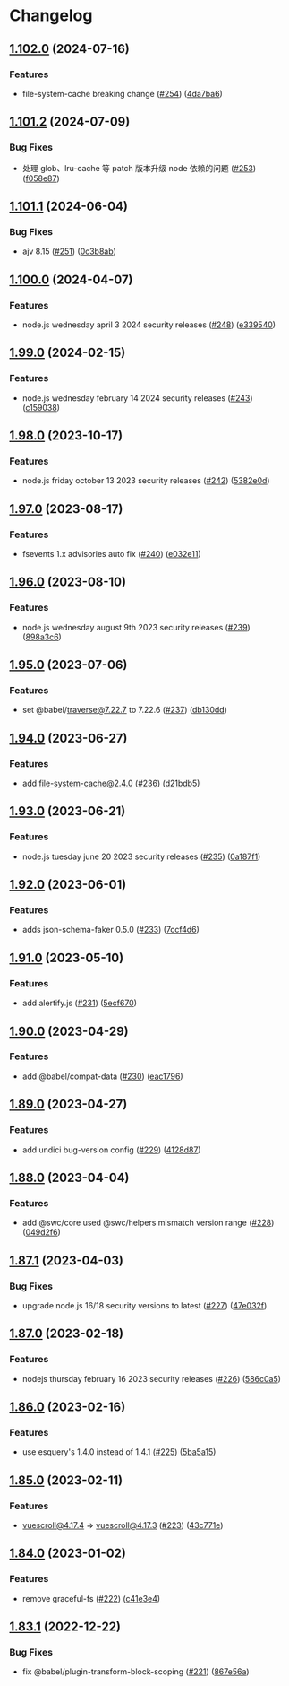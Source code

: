 # Changelog

## [1.102.0](https://github.com/cnpm/bug-versions/compare/v1.101.2...v1.102.0) (2024-07-16)


### Features

* file-system-cache breaking change ([#254](https://github.com/cnpm/bug-versions/issues/254)) ([4da7ba6](https://github.com/cnpm/bug-versions/commit/4da7ba60283d91f73eb22d13e7a4c9574d574364))

## [1.101.2](https://github.com/cnpm/bug-versions/compare/v1.101.1...v1.101.2) (2024-07-09)


### Bug Fixes

* 处理 glob、lru-cache 等 patch 版本升级 node 依赖的问题  ([#253](https://github.com/cnpm/bug-versions/issues/253)) ([f058e87](https://github.com/cnpm/bug-versions/commit/f058e8711e1b8874327fb8b1130e0a4d1237341d))

## [1.101.1](https://github.com/cnpm/bug-versions/compare/v1.101.0...v1.101.1) (2024-06-04)


### Bug Fixes

* ajv 8.15 ([#251](https://github.com/cnpm/bug-versions/issues/251)) ([0c3b8ab](https://github.com/cnpm/bug-versions/commit/0c3b8ab02742348f600938be13d3f272d1cb9de2))

## [1.100.0](https://github.com/cnpm/bug-versions/compare/v1.99.0...v1.100.0) (2024-04-07)


### Features

* node.js wednesday april 3 2024 security releases ([#248](https://github.com/cnpm/bug-versions/issues/248)) ([e339540](https://github.com/cnpm/bug-versions/commit/e339540ed0af0b933980f27542c9fff0c64a1847))

## [1.99.0](https://github.com/cnpm/bug-versions/compare/v1.98.0...v1.99.0) (2024-02-15)


### Features

* node.js wednesday february 14 2024 security releases ([#243](https://github.com/cnpm/bug-versions/issues/243)) ([c159038](https://github.com/cnpm/bug-versions/commit/c159038202d1fc57496bb4e4e01fc743c9e62b00))

## [1.98.0](https://github.com/cnpm/bug-versions/compare/v1.97.0...v1.98.0) (2023-10-17)


### Features

* node.js friday october 13 2023 security releases ([#242](https://github.com/cnpm/bug-versions/issues/242)) ([5382e0d](https://github.com/cnpm/bug-versions/commit/5382e0dc876eeb35c1ff04f4fcec00da931aacf8))

## [1.97.0](https://github.com/cnpm/bug-versions/compare/v1.96.0...v1.97.0) (2023-08-17)


### Features

* fsevents 1.x advisories auto fix ([#240](https://github.com/cnpm/bug-versions/issues/240)) ([e032e11](https://github.com/cnpm/bug-versions/commit/e032e1171999a9285fadfbeda2c6cc01cbddbe62))

## [1.96.0](https://github.com/cnpm/bug-versions/compare/v1.95.0...v1.96.0) (2023-08-10)


### Features

* node.js wednesday august 9th 2023 security releases ([#239](https://github.com/cnpm/bug-versions/issues/239)) ([898a3c6](https://github.com/cnpm/bug-versions/commit/898a3c6c675d5f110409b12196dee9ce5e0c3557))

## [1.95.0](https://github.com/cnpm/bug-versions/compare/v1.94.0...v1.95.0) (2023-07-06)


### Features

* set @babel/traverse@7.22.7 to 7.22.6 ([#237](https://github.com/cnpm/bug-versions/issues/237)) ([db130dd](https://github.com/cnpm/bug-versions/commit/db130ddc11b9755413df75e8a30fac9dd03a3e3b))

## [1.94.0](https://github.com/cnpm/bug-versions/compare/v1.93.0...v1.94.0) (2023-06-27)


### Features

* add file-system-cache@2.4.0 ([#236](https://github.com/cnpm/bug-versions/issues/236)) ([d21bdb5](https://github.com/cnpm/bug-versions/commit/d21bdb54d67b6c2ff75fee5207e642c6c49f6b5b))

## [1.93.0](https://github.com/cnpm/bug-versions/compare/v1.92.0...v1.93.0) (2023-06-21)


### Features

* node.js tuesday june 20 2023 security releases ([#235](https://github.com/cnpm/bug-versions/issues/235)) ([0a187f1](https://github.com/cnpm/bug-versions/commit/0a187f13dfcefd5663857623fd53771f2e85ebb5))

## [1.92.0](https://github.com/cnpm/bug-versions/compare/v1.91.0...v1.92.0) (2023-06-01)


### Features

* adds json-schema-faker 0.5.0 ([#233](https://github.com/cnpm/bug-versions/issues/233)) ([7ccf4d6](https://github.com/cnpm/bug-versions/commit/7ccf4d6bc8ee9bfc91047f9aa01889c0b8db6037))

## [1.91.0](https://github.com/cnpm/bug-versions/compare/v1.90.0...v1.91.0) (2023-05-10)


### Features

* add alertify.js ([#231](https://github.com/cnpm/bug-versions/issues/231)) ([5ecf670](https://github.com/cnpm/bug-versions/commit/5ecf67076ce23eae85c0950b070e88493ed929ec))

## [1.90.0](https://github.com/cnpm/bug-versions/compare/v1.89.0...v1.90.0) (2023-04-29)


### Features

* add @babel/compat-data ([#230](https://github.com/cnpm/bug-versions/issues/230)) ([eac1796](https://github.com/cnpm/bug-versions/commit/eac179657382cb2e29ed2e05cacb1cd87362863c))

## [1.89.0](https://github.com/cnpm/bug-versions/compare/v1.88.0...v1.89.0) (2023-04-27)


### Features

* add undici bug-version config ([#229](https://github.com/cnpm/bug-versions/issues/229)) ([4128d87](https://github.com/cnpm/bug-versions/commit/4128d8721153bd924bbe947513da382f55e32a28))

## [1.88.0](https://github.com/cnpm/bug-versions/compare/v1.87.1...v1.88.0) (2023-04-04)


### Features

* add @swc/core used @swc/helpers mismatch version range ([#228](https://github.com/cnpm/bug-versions/issues/228)) ([049d2f6](https://github.com/cnpm/bug-versions/commit/049d2f6335f1332b93c2cbe62b587a3a54512d12))

## [1.87.1](https://github.com/cnpm/bug-versions/compare/v1.87.0...v1.87.1) (2023-04-03)


### Bug Fixes

* upgrade node.js 16/18 security versions to latest ([#227](https://github.com/cnpm/bug-versions/issues/227)) ([47e032f](https://github.com/cnpm/bug-versions/commit/47e032ff34da2575c94f6ea1f9ba4441ad4f2fc4))

## [1.87.0](https://github.com/cnpm/bug-versions/compare/v1.86.0...v1.87.0) (2023-02-18)


### Features

* nodejs thursday february 16 2023 security releases ([#226](https://github.com/cnpm/bug-versions/issues/226)) ([586c0a5](https://github.com/cnpm/bug-versions/commit/586c0a56088e169e65fd363e34aaac8be24b6b4f))

## [1.86.0](https://github.com/cnpm/bug-versions/compare/v1.85.0...v1.86.0) (2023-02-16)


### Features

* use esquery's 1.4.0 instead of 1.4.1 ([#225](https://github.com/cnpm/bug-versions/issues/225)) ([5ba5a15](https://github.com/cnpm/bug-versions/commit/5ba5a1536fb1717cd10763ebf8d16daa688ba636))

## [1.85.0](https://github.com/cnpm/bug-versions/compare/v1.84.0...v1.85.0) (2023-02-11)


### Features

* vuescroll@4.17.4 => vuescroll@4.17.3 ([#223](https://github.com/cnpm/bug-versions/issues/223)) ([43c771e](https://github.com/cnpm/bug-versions/commit/43c771e574626135792e010c325eee01ea631761))

## [1.84.0](https://github.com/cnpm/bug-versions/compare/v1.83.1...v1.84.0) (2023-01-02)


### Features

* remove graceful-fs ([#222](https://github.com/cnpm/bug-versions/issues/222)) ([c41e3e4](https://github.com/cnpm/bug-versions/commit/c41e3e4dac6b7f2cf7b413ddac5472233c3e477c))

## [1.83.1](https://github.com/cnpm/bug-versions/compare/v1.83.0...v1.83.1) (2022-12-22)


### Bug Fixes

* fix @babel/plugin-transform-block-scoping ([#221](https://github.com/cnpm/bug-versions/issues/221)) ([867e56a](https://github.com/cnpm/bug-versions/commit/867e56af36bbe1d09cc285a59a5190b642ff7146))
